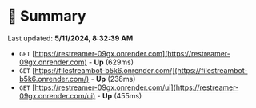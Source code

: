 # 📖 Summary
Last updated: **5/11/2024, 8:32:39 AM**

- `GET` [https://restreamer-09gx.onrender.com](https://restreamer-09gx.onrender.com) - **Up** (629ms)
- `GET` [https://filestreambot-b5k6.onrender.com/](https://filestreambot-b5k6.onrender.com/) - **Up** (238ms)
- `GET` [https://restreamer-09gx.onrender.com/ui](https://restreamer-09gx.onrender.com/ui) - **Up** (455ms)
